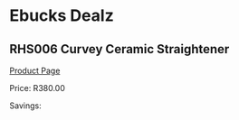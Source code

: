 
# Ebucks Dealz
## RHS006 Curvey Ceramic Straightener
[Product Page](https://www.ebucks.com/web/shop/productSelected.do?prodId=1205749533&catId=1186086453)

Price: R380.00

Savings: 


	